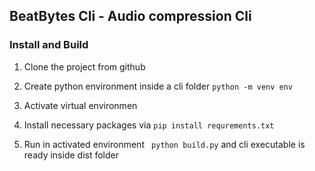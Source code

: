 ## BeatBytes Cli - Audio compression Cli

### Install and Build

1. Clone the project from github
2. Create python environment inside a cli folder
   `python -m venv env`

3. Activate virtual environmen
4. Install necessary packages via
   `pip install requrements.txt`
5. Run in activated environment
   ` python build.py`
   and cli executable is ready inside dist folder
